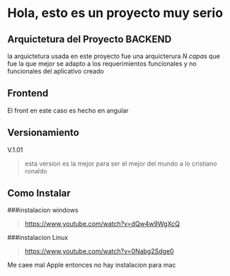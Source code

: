 #  Hola, esto es un proyecto muy serio
## Arquictetura del Proyecto BACKEND
la arquictetura usada en este proyecto fue una arquicterura *N capas* que fue la que mejor se adapto a los requerimientos funcionales y no funcionales del aplicativo creado
## Frontend
El front en este caso es hecho en angular 


## Versionamiento
V.1.01

> esta version es la mejor para ser el mejor del mundo a lo cristiano ronaldo

## Como Instalar
###instalacion windows
> https://www.youtube.com/watch?v=dQw4w9WgXcQ

###instalacion Linux
> https://www.youtube.com/watch?v=0Nabg2Sdge0

Me caee mal Apple entonces no hay instalacion para mac


